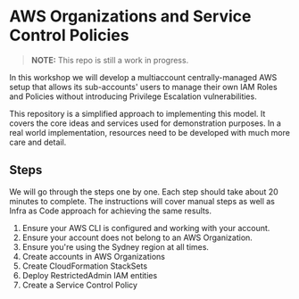 # AWS Organizations and Service Control Policies

> **NOTE:** This repo is still a work in progress.

In this workshop we will develop a multiaccount centrally-managed AWS setup that allows its sub-accounts' users to manage their own IAM Roles and Policies without introducing Privilege Escalation vulnerabilities.

This repository is a simplified approach to implementing this model. It covers the core ideas and services used for demonstration purposes. In a real world implementation, resources need to be developed with much more care and detail. 

## Steps
We will go through the steps one by one. Each step should take about 20 minutes to complete. The instructions will cover manual steps as well as Infra as Code approach for achieving the same results.

1. Ensure your AWS CLI is configured and working with your account.
1. Ensure your account does not belong to an AWS Organization.
1. Ensure you're using the Sydney region at all times.
1. Create accounts in AWS Organizations
1. Create CloudFormation StackSets
1. Deploy RestrictedAdmin IAM entities
1. Create a Service Control Policy
